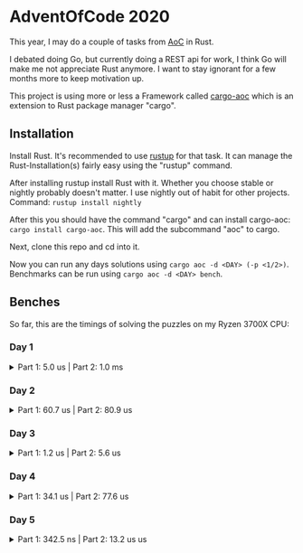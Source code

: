 # AdventOfCode 2020

This year, I may do a couple of tasks from [AoC](https://adventofcode.com/2020/) in Rust.

I debated doing Go, but currently doing a REST api for work, I think Go will make me not appreciate Rust anymore. I want to stay ignorant for a few months more to keep motivation up.

This project is using more or less a Framework called [cargo-aoc](https://lib.rs/crates/cargo-aoc) which is an extension to Rust package manager "cargo".

## Installation

Install Rust. It's recommended to use [rustup](https://rustup.rs/) for that task. It can manage the Rust-Installation(s) fairly easy using the "rustup" command.

After installing rustup install Rust with it. Whether you choose stable or nightly probably doesn't matter. I use nightly out of habit for other projects. Command: `rustup install nightly`

After this you should have the command "cargo" and can install cargo-aoc: `cargo install cargo-aoc`. This will add the subcommand "aoc" to cargo.

Next, clone this repo and cd into it.

Now you can run any days solutions using `cargo aoc -d <DAY> (-p <1/2>)`. Benchmarks can be run using `cargo aoc -d <DAY> bench`.

## Benches

So far, this are the timings of solving the puzzles on my Ryzen 3700X CPU:

### Day 1

<details>

<summary>Part 1: 5.0 us | Part 2: 1.0 ms</summary>

**Part 1**
```
time:   [4.9735 us 5.0120 us 5.0561 us]
change: [+0.1240% +1.2758% +2.4500%] (p = 0.03 < 0.05)
Change within noise threshold.
```

**Part 2**
```
time:   [987.66 us 1.0014 ms 1.0195 ms]
change: [+0.8968% +2.9449% +5.1670%] (p = 0.01 < 0.05)
Change within noise threshold.
```
</details>

### Day 2

<details>

<summary>Part 1: 60.7 us | Part 2: 80.9 us</summary>

**Part 1**
```
time:   [60.475 us 60.732 us 60.992 us]
change: [-1.4374% -1.0619% -0.6705%] (p = 0.00 < 0.05)
Change within noise threshold.
```

**Part 2**
```
time:   [80.131 us 80.889 us 81.735 us]
change: [-4.3173% -3.5318% -2.7307%] (p = 0.00 < 0.05)
Performance has improved.
```
</details>

### Day 3

<details>

<summary>Part 1: 1.2 us | Part 2: 5.6 us</summary>

**Part 1**
```
time:   [1.2403 us 1.2423 us 1.2450 us]
change: [-0.0955% +0.2115% +0.5370%] (p = 0.18 > 0.05)
No change in performance detected.
```

**Part 2**
```
time:   [5.6236 us 5.6277 us 5.6325 us]
change: [-0.0757% +0.1160% +0.2977%] (p = 0.23 > 0.05)
No change in performance detected.
```
</details>

### Day 4

<details>

<summary>Part 1: 34.1 us | Part 2: 77.6 us</summary>

**Part 1**
```
time:   [33.950 us 34.142 us 34.391 us]
change: [+2.9915% +3.8458% +4.9158%] (p = 0.00 < 0.05)
Performance has regressed.
```

**Part 2**
```
time:   [77.007 us 77.584 us 78.244 us]
change: [+0.1740% +0.9562% +1.7658%] (p = 0.02 < 0.05)
Change within noise threshold.
```
</details>

### Day 5

<details>

<summary>Part 1: 342.5 ns | Part 2: 13.2 us us</summary>

**Part 1**
```
time:   [340.58 ns 342.48 ns 345.07 ns]
change: [-0.7969% +0.0076% +0.8398%] (p = 0.98 > 0.05)
No change in performance detected.
```

**Part 2**
```
[13.152 us 13.177 us 13.208 us]
change: [+1.4245% +1.6505% +1.9001%] (p = 0.00 < 0.05)
Performance has regressed.
```
</details>
